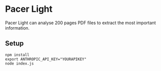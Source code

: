 # Pacer Light

Pacer Light can analyse 200 pages PDF files to extract the most important information.

## Setup

```
npm install
export ANTHROPIC_API_KEY="YOURAPIKEY"
node index.js
```
